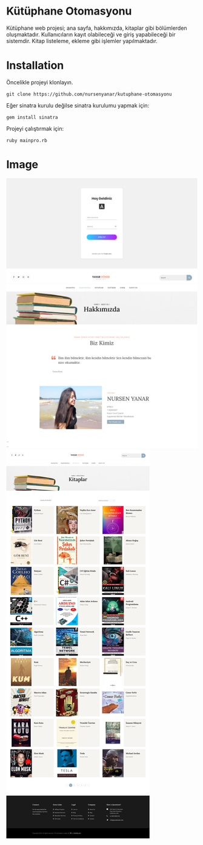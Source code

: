 # Kütüphane Otomasyonu
Kütüphane web projesi; ana sayfa, hakkımızda, kitaplar gibi bölümlerden oluşmaktadır. Kullanıcıların kayıt olabileceği ve giriş yapabileceği bir sistemdir. Kitap listeleme, ekleme gibi işlemler yapılmaktadır.


# Installation

Öncelikle projeyi klonlayın.
```
git clone https://github.com/nursenyanar/kutuphane-otomasyonu
```
Eğer sinatra kurulu değilse sinatra kurulumu yapmak için:
```
gem install sinatra
```
Projeyi çalıştırmak için:
```
ruby mainpro.rb
```

# Image

![Giris](/images/login.jpg)
![Hakkimizda](/images/hakkimizda.jpg)
![Kitaplar](/images/kitap.jpg)

